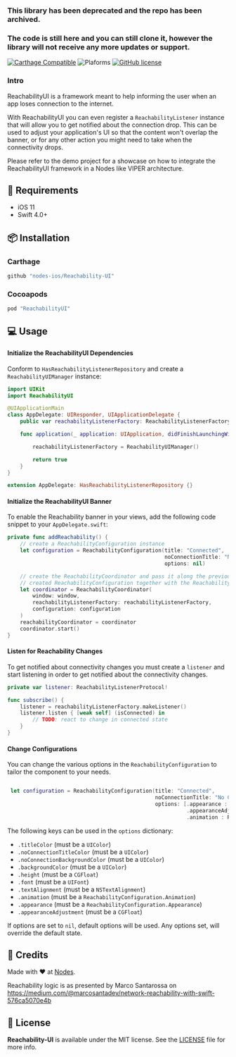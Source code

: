 ### This library has been deprecated and the repo has been archived. 
### The code is still here and you can still clone it, however the library will not receive any more updates or support.

[![Carthage Compatible](https://img.shields.io/badge/carthage-compatible-4BC51D.svg?style=flat)](https://github.com/Carthage/Carthage)
![Plaforms](https://img.shields.io/badge/platforms-iOS%20-lightgrey.svg)
[![GitHub license](https://img.shields.io/badge/license-MIT-blue.svg)](https://github.com/nodes-ios/Reachability-UI/blob/master/LICENSE)
### Intro

ReachabilityUI is a framework meant to help informing the user when an app loses connection  to the internet.

With ReachabilityUI you can even register a `ReachabilityListener` instance that will allow you to get notified about the connection drop. This can be used to adjust your application's UI so that the content won't overlap the banner, or for any other action you might need to take when the connectivity drops.

Please refer to the demo project for a showcase on how to integrate the ReachabilityUI framework in a Nodes like VIPER architecture.


## 📝 Requirements

- iOS 11
- Swift 4.0+

## 📦 Installation

### Carthage
~~~bash
github "nodes-ios/Reachability-UI"
~~~

### Cocoapods
~~~bash
pod "ReachabilityUI"
~~~

## 💻 Usage

#### Initialize the ReachabilityUI Dependencies

Conform to `HasReachabilityListenerRepository` and create a `ReachabilityUIManager` instance:

```swift
import UIKit
import ReachabilityUI

@UIApplicationMain
class AppDelegate: UIResponder, UIApplicationDelegate {
    public var reachabilityListenerFactory: ReachabilityListenerFactoryProtocol!

    func application(_ application: UIApplication, didFinishLaunchingWithOptions launchOptions: [UIApplication.LaunchOptionsKey: Any]?) -> Bool {

        reachabilityListenerFactory = ReachabilityUIManager()

        return true
    }
}

extension AppDelegate: HasReachabilityListenerRepository {}
```

#### Initialize the ReachabilityUI Banner

To enable the Reachability banner in your views, add the following code snippet to your `AppDelegate.swift`:

```swift
private func addReachability() {
    // create a ReachabilityConfiguration instance  
    let configuration = ReachabilityConfiguration(title: "Connected",
                                                  noConnectionTitle: "No Connection",
                                                  options: nil)

    // create the ReachabilityCoordinator and pass it along the previously
    // created ReachabilityConfiguration together with the ReachabilityListenerFactoryProtocol
    let coordinator = ReachabilityCoordinator(
        window: window,
        reachabilityListenerFactory: reachabilityListenerFactory,
        configuration: configuration
    )
    reachabilityCoordinator = coordinator
    coordinator.start()
}
```

#### Listen for Reachability Changes
To get notified about connectivity changes you must create a `listener` and start listening in order to get notified about the connectivity changes.

```swift
private var listener: ReachabilityListenerProtocol!

func subscribe() {
    listener = reachabilityListenerFactory.makeListener()
    listener.listen { [weak self] (isConnected) in
        // TODO: react to change in connected state
    }
}

```

#### Change Configurations
You can change the various options in the `ReachabilityConfiguration` to tailor the component to your needs.
```swift

 let configuration = ReachabilityConfiguration(title: "Connected",
                                               noConnectionTitle: "No Connection",
                                               options: [.appearance : ReachabilityConfiguration.Appearance.bottom,
                                                         .appearanceAdjustment : CGFloat(-100),
                                                         .animation : ReachabilityConfiguration.Animation.slideAndFadeInOutFromBottom])

```

The following keys can be used in the `options` dictionary:
* `.titleColor` (must be a `UIColor`)
* `.noConnectionTitleColor` (must be a `UIColor`)
* `.noConnectionBackgroundColor` (must be a `UIColor`)
* `.backgroundColor` (must be a `UIColor`)
* `.height` (must be a `CGFloat`)
* `.font` (must be a `UIFont`)
* `.textAlignment` (must be a `NSTextAlignment`)
* `.animation` (must be a `ReachabilityConfiguration.Animation`)
* `.appearance` (must be a `ReachabilityConfiguration.Appearance`)
* `.appearanceAdjustment` (must be a `CGFloat`)

If options are set to `nil`, default options will be used. Any options set, will override the default state.

## 👥 Credits
Made with ❤️ at [Nodes](http://nodesagency.com).

Reachability logic is as presented by Marco Santarossa on https://medium.com/@marcosantadev/network-reachability-with-swift-576ca5070e4b

## 📄 License
**Reachability-UI** is available under the MIT license. See the [LICENSE](https://github.com/nodes-ios/Reachability-UI/blob/master/LICENSE) file for more info.
